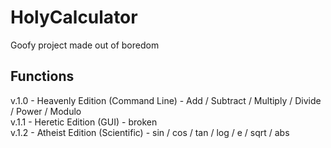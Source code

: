 # HolyCalculator
Goofy project made out of boredom<br>
## Functions
v.1.0 - Heavenly Edition (Command Line) - Add / Subtract / Multiply / Divide / Power / Modulo<br>
v.1.1 - Heretic Edition (GUI) - broken <br>
v.1.2 - Atheist Edition (Scientific) - sin / cos / tan / log / e / sqrt / abs <br>
